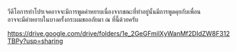 วีดีโอการทำโปรเจคอาจจะมีการพูดคำหยาบเนื่องจากขณะที่ทำอยู่นั้นมีการพูดคุยกับเพื่อน<br>
อาจจะมีคำหยาบในบางครั้งกระผมขออภัยมา ณ ที่นี้ด้วยครับ

https://drive.google.com/drive/folders/1e_2GeGFmilXyWanMf2DIdZW8F312TBPy?usp=sharing
